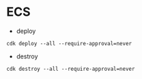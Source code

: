 # ECS

- deploy

```shell
cdk deploy --all --require-approval=never
```

- destroy

```shell
cdk destroy --all --require-approval=never
```
